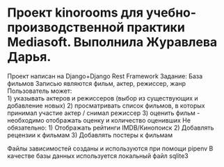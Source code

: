 # Проект kinorooms для учебно-производственной практики Mediasoft. Выполнила Журавлева Дарья.
Проект написан на Django+Django Rest Framework
Задание:
      База фильмов
          Записью являются фильм, актер, режиссер, жанр
          Пользователь может:  
            1) указывать актеров и режиссеров (выбор из существующих и добавление новых)
            2) просматривать список фильмов, в которых принимал участие актер / снимал режиссер
            3) оценить фильм - необходимо отображать оценку и количество оценивших
          Не обязательно:
             1) Отображать рейтинги IMDB/Кинопоиск
             2) Добавлять рецензии к фильмам
             3) Добавлять постеры к фильмам
             
Файлы зависимостей созданы и используются при помощи pipenv
В качестве базы данных используется локальный файл sqlite3
